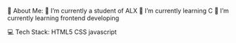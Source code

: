 💫 About Me:
🔭 I’m currently a student of ALX
🤝 I’m currently learning C
🌱 I’m currently learning frontend developing


💻 Tech Stack:
HTML5 CSS javascript
